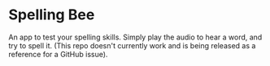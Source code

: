 # Spelling Bee
An app to test your spelling skills. Simply play the audio to hear a word, and try to spell it.
(This repo doesn't currently work and is being released as a reference for a GitHub issue).